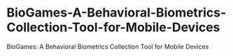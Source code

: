 # BioGames-A-Behavioral-Biometrics-Collection-Tool-for-Mobile-Devices
BioGames: A Behavioral Biometrics Collection Tool for Mobile Devices
